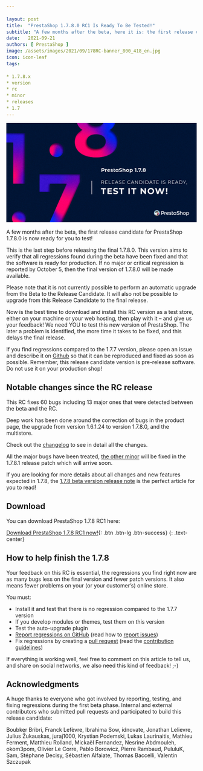 ```yaml
---

layout: post
title:  "PrestaShop 1.7.8.0 RC1 Is Ready To Be Tested!"
subtitle: "A few months after the beta, here it is: the first release candidate for PrestaShop 1.7.8.0 is now ready for you to test!"
date:   2021-09-21
authors: [ PrestaShop ]
image: /assets/images/2021/09/178RC-banner_800_418_en.jpg
icon: icon-leaf
tags:

* 1.7.8.x
* version
* rc
* minor
* releases
* 1.7
---
```


![1.7.8 RC1 is available!](/assets/images/2021/09/178RC-banner_1200_628_en.jpg)

A few months after the beta, the first release candidate for PrestaShop 1.7.8.0 is now ready for you to test!

This is the last step before releasing the final 1.7.8.0. This version aims to verify that all regressions found during the beta have been fixed and that the software is ready for production. If no major or critical regression is reported by October 5, then the final version of 1.7.8.0 will be made available.

Please note that it is not currently possible to perform an automatic upgrade from the Beta to the Release Candidate. It will also not be possible to upgrade from this Release Candidate to the final release.

Now is the best time to download and install this RC version as a test store, either on your machine or your web hosting, then play with it – and give us your feedback! We need YOU to test this new version of PrestaShop. The later a problem is identified, the more time it takes to be fixed, and this delays the final release.

If you find regressions compared to the 1.7.7 version, please open an issue and describe it on [Github](https://github.com/PrestaShop/PrestaShop/issues/new?template=1_bug_report.md) so that it can be reproduced and fixed as soon as possible.
Remember, this release candidate version is pre-release software. Do not use it on your production shop!

## Notable changes since the RC release

This RC fixes 60 bugs including 13 major ones that were detected between the beta and the RC.

Deep work has been done around the correction of bugs in the product page, the upgrade from version 1.6.1.24 to version 1.7.8.0, and the multistore.

Check out the [changelog](https://github.com/PrestaShop/PrestaShop/releases/tag/1.7.8.0-RC.1) to see in detail all the changes. 

All the major bugs have been treated, [the other minor](https://github.com/PrestaShop/PrestaShop/issues?q=+is%3Aissue+milestone%3A1.7.8.1+) will be fixed in the 1.7.8.1 release patch which will arrive soon.

If you are looking for more details about all changes and new features expected in 1.7.8, the [1.7.8 beta version release note](https://build.prestashop.com/news/prestashop-1-7-8-0-beta-release/) is the perfect article for you to read!

## Download

You can download PrestaShop 1.7.8 RC1 here:

[Download PrestaShop 1.7.8 RC1 now!](https://www.prestashop.com/en/developers-versions){: .btn .btn-lg .btn-success}
{: .text-center}

## How to help finish the 1.7.8

Your feedback on this RC is essential, the regressions you find right now are as many bugs less on the final version and fewer patch versions. It also means fewer problems on your (or your customer’s) online store.

You must:

- Install it and test that there is no regression compared to the 1.7.7 version
- If you develop modules or themes, test them on this version
- Test the auto-upgrade plugin
- [Report regressions on GitHub](https://github.com/PrestaShop/PrestaShop/issues) (read how to [report issues](https://devdocs.prestashop.com/1.7/contribute/contribute-reporting-issues/))
- Fix regressions by creating a [pull request](https://github.com/PrestaShop/PrestaShop/compare) (read the [contribution guidelines](https://devdocs.prestashop.com/1.7/contribute/contribution-guidelines/))

If everything is working well, feel free to comment on this article to tell us, and share on social networks, we also need this kind of feedback! ;-)

## Acknowledgments

A huge thanks to everyone who got involved by reporting, testing, and fixing regressions during the first beta phase.
Internal and external contributors who submitted pull requests and participated to build this release candidate: 

Boubker Bribri, Franck Lefèvre, Ibrahima Sow, idnovate, Jonathan Lelievre, Julius Žukauskas, juraj1000, Krystian Podemski, Lukas Laurinaitis, Mathieu Ferment, Matthieu Rolland, Mickaël Fernandez, Nesrine Abdmouleh, okom3pom, Olivier Le Corre, Pablo Borowicz, Pierre Rambaud, PululuK, Sam, Stéphane Decisy, Sébastien Alfaiate, Thomas Baccelli, Valentin Szczupak
